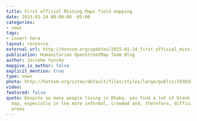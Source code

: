 ```yaml
---
title: First official Missing Maps field mapping
date: 2015-01-24 00:00:00 -05:00
categories:
- news
tags:
- insert here
layout: resource
external_url: http://hotosm.org/updates/2015-01-24_first_official_missing_maps_field_mapping
publication: Humanitarian OpenStreetMap Team Blog
author: Jorieke Vyncke
mapgive_is_author: false
explicit_mention: true
type: news
photo: http://hotosm.org/sites/default/files/styles/large/public/10382623_10202632159000013_5184172476893308300_n.jpg?itok=KHbHVq5m
video: 
featured: false
quote: Despite so many people living in Dhaka, you find a lot of blank spots on the
  map, especially in the more informal, crowded and, therefore, difficult to survey
  areas
---
```


